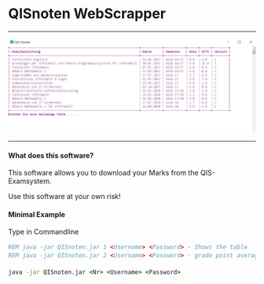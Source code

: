 # QISnoten WebScrapper

---
![](/screens/screenshot.png)


---
#### What does this software?

This software allows you to download your Marks from the QIS- Examsystem.

Use this software at your own risk!


#### Minimal Example
Type in Commandline

```cmd
REM java -jar QISnoten.jar 1 <Username> <Password> - Shows the table 
REM java -jar QISnoten.jar 2 <Username> <Password> - grade point average

java -jar QISnoten.jar <Nr> <Username> <Password>
```